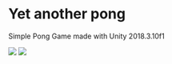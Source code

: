 # Yet another pong
Simple Pong Game made with Unity 2018.3.10f1

<img src="https://user-images.githubusercontent.com/9197974/91475837-8a27c780-e872-11ea-9ae9-29ab03122fb3.jpg"/>
<img src="https://user-images.githubusercontent.com/9197974/91475860-92800280-e872-11ea-8db8-61380ea2ad60.jpg"/>
